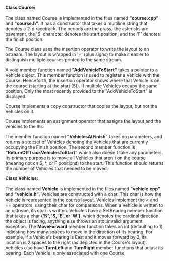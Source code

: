 **Class Course:** <br />
<br />
The class named Course is implemented in the files named **"course.cpp"** and **"course.h"**. It has a constructor that takes a multiline string that denotes a 2-d racetrack. The periods are the grass, the asterisks are pavement, the 'S' character denotes the start position, and the 'F' denotes the finish position. 

The Course class uses the insertion operator to write the layout to an ostream. The layout is wrapped in '+' (plus signs) to make it easier to distinguish multiple courses printed to the same stream.

A void member function named **"AddVehicleToStart"** takes a pointer to a Vehicle object. This member function is used to register a Vehicle with the Course. Henceforth, the insertion operator shows where that Vehicle is on the course (starting at the start (S)). If multiple Vehicles occupy the same position, Only the most recently provided to the "AddVehicleToStart" is displayed.

Course implements a copy constructor that copies the layout, but not the Vehicles on it.

Course implements an assignment operator that assigns the layout and the vehicles to the lhs.

 The member function named **"VehiclesAtFinish"** takes no parameters, and returns a std::set of Vehicles denoting the Vehicles that are currently occupying the Finish position. The second member function is **"ReturnOffTrackVehiclesToStart"** which also doesn't take any parameters. Its primary purpose is to move all Vehicles that aren't on the course (meanng not on S, *, or F positions) to the start. This function should returns the number of Vehicles that needed to be moved.

 

**Class Vehicles:**<br />
<br />
The class named **Vehicle** is implemented in the files named **"vehicle.cpp"** and **"vehicle.h"**. Vehicles are constructed with a char. This char is how the Vehicle is represented in the course layout. Vehicles implement the < and == operators, using their char for comparisons. When a Vehicle is written to an ostream, its char is written. Vehicles have a SetBearing member function that takes a char **('N', 'S, 'E', or 'W')**, which denotes the cardinal direction the object is facing, anything else throws an std::invalid_argument exception. The **MoveForward** member function takes an int (defaulting to 1) indicating how many spaces to move in the direction of its bearing. For example, if a Vehicle's bearing is East and it moves forward by 2, its location is 2 spaces to the right (as depicted in the Course's layout). Vehicles also have **TurnLeft** and **TurnRight** member functions that adjust its bearing. 
Each Vehicle is only  associated with one Course.

